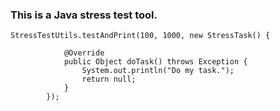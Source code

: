 ### This is a Java stress test tool.

```
StressTestUtils.testAndPrint(100, 1000, new StressTask() {

			@Override
			public Object doTask() throws Exception {
				System.out.println("Do my task.");
				return null;
			}
		});
```